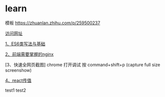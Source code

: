 # learn

模板 https://zhuanlan.zhihu.com/p/259500237

[访问网址](https://hongz1125.github.io/tips/)

[1、ES6类写法与基础](fe/es6/1、ES6类写法与基础)

[2、前端需要掌握的nginx](fe/es6/index/2、前端需要掌握的nginx.md)

[3、快速全网页截图] chrome 打开调试 按 command+shift+p  (capture full size screenshow)

[4、react传值](fe/4、react传值)

test1
test2
